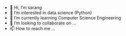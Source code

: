 - 👋 Hi, I’m sarang
- 👀 I’m interested in data science (Python)
- 🌱 I’m currently learning Computer Science Engineering 
- 💞️ I’m looking to collaborate on ...
- 📫 How to reach me ...

<!---
sarang004/sarang004 is a ✨ special ✨ repository because its `README.md` (this file) appears on your GitHub profile.
You can click the Preview link to take a look at your changes.
--->
